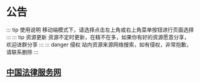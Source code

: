 # 公告

::: tip 使用说明
移动端模式下，请选择点击左上角或右上角菜单按钮进行页面选择
:::
::: tip 资源更新
资源不定时更新，在精不在多，如果你有好的资源愿意分享，欢迎进群分享
:::
::: danger 侵权
站内资源来源网络搜索，如有侵权，非常抱歉，请联系删除
:::

<!-- ::: warning 点个star吧
如果觉得该站点还不错，请帮忙点个 star  👉 [⭐](https://gitee.com/lets-go-fishing/lsgfish-resource-sharing)
::: -->

## [中国法律服务网](https://ai.12348.gov.cn/pc/)
